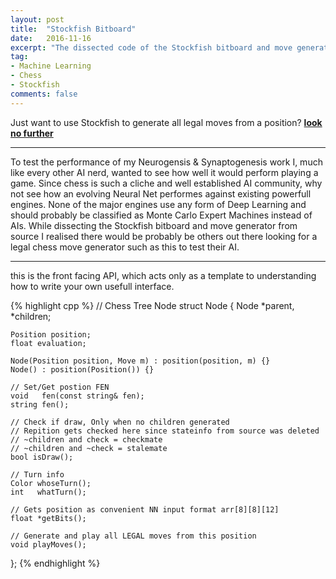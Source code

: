 ```yaml
---
layout: post
title:  "Stockfish Bitboard"
date:   2016-11-16
excerpt: "The dissected code of the Stockfish bitboard and move generator for those who wish to test they chess AI skills."
tag:
- Machine Learning
- Chess
- Stockfish
comments: false
---
```


Just want to use Stockfish to generate all legal moves from a position? **[look no further](https://github.com/TheDiscoMole/Stockfish-BitBoard)**

-------------------------------------------------------------------------

To test the performance of my Neurogensis & Synaptogenesis work I, much like every other AI nerd, wanted to see how well it would perform playing a game. Since chess is such a cliche and well established AI community, why not see how an evolving Neural Net performes against existing powerfull engines. None of the major engines use any form of Deep Learning and should probably be classified as Monte Carlo Expert Machines instead of AIs. While dissecting the Stockfish bitboard and move generator from source I realised there would be probably be others out there looking for a legal chess move generator such as this to test their AI. 

-------------------------------------------------------------------------

this is the front facing API, which acts only as a template to understanding how to write your own usefull interface.

{% highlight cpp %}
// Chess Tree Node
struct Node
{
    Node *parent, *children;
    
    Position position;
    float evaluation;
    
    Node(Position position, Move m) : position(position, m) {}
    Node() : position(Position()) {}
    
    // Set/Get postion FEN
    void   fen(const string& fen);
    string fen();
    
    // Check if draw, Only when no children generated
    // Repition gets checked here since stateinfo from source was deleted
    // ~children and check = checkmate
    // ~children and ~check = stalemate
    bool isDraw();
    
    // Turn info
    Color whoseTurn();
    int   whatTurn();
    
    // Gets position as convenient NN input format arr[8][8][12]
    float *getBits();
    
    // Generate and play all LEGAL moves from this position
    void playMoves();
};
{% endhighlight %}
